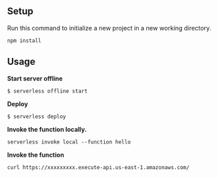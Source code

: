 ## Setup

Run this command to initialize a new project in a new working directory.

```
npm install
```

## Usage

**Start server offline**

```
$ serverless offline start
```

**Deploy**

```
$ serverless deploy
```

**Invoke the function locally.**

```
serverless invoke local --function hello
```

**Invoke the function**

```
curl https://xxxxxxxxx.execute-api.us-east-1.amazonaws.com/
```
